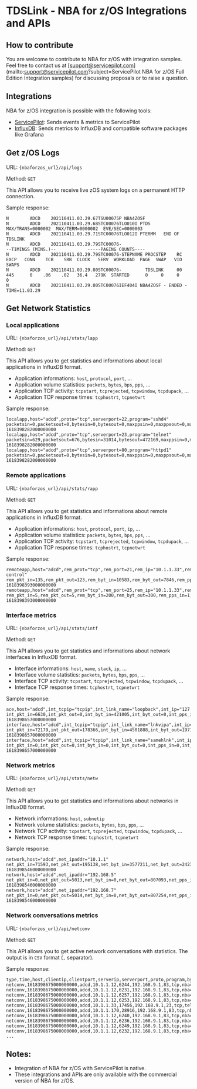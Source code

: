 # TDSLink - NBA for z/OS Integrations and APIs

## How to contribute

You are welcome to contribute to NBA for z/OS with integration samples. Feel free to contact us at [support@servicepilot.com](mailto:support@servicepilot.com?subject=ServicePilot NBA for z/OS Full Edition Integration samples) for discussing proposals or to raise a question.


## Integrations

NBA for z/OS integration is possible with the following tools:

- [ServicePilot](servicepilot/README.md): Sends events & metrics to ServicePilot
- [InfluxDB](influxdb/README.md): Sends metrics to InfluxDB and compatible software packages like Grafana

## Get z/OS Logs

URL: `{nbaforzos_url}/api/logs`

Method: `GET`

This API allows you to receive live zOS system logs on a permanent HTTP connection.

Sample response:

```
N        ADCD    202110411.03.29.67TSU00075P NBA4ZOSF
N        ADCD    202110411.03.29.68STC00076TLO010I PTDS      MAX/TRANS=0000002  MAX/TERM=0000002  EVE/SEC=0000003
N        ADCD    202110411.03.29.71STC00076TLO012I PTERMM   END OF TDSLINK
N        ADCD    202110411.03.29.79STC00076-                                              --TIMINGS (MINS.)--            -----PAGING COUNTS----
N        ADCD    202110411.03.29.79STC00076-STEPNAME PROCSTEP    RC   EXCP   CONN    TCB    SRB  CLOCK   SERV  WORKLOAD  PAGE  SWAP   VIO SWAPS
N        ADCD    202110411.03.29.80STC00076-         TDSLINK     00    445      0    .06    .02   36.4   279K  STARTED      0     0     0     0
N        ADCD    202110411.03.29.80STC00076IEF404I NBA4ZOSF - ENDED - TIME=11.03.29
```

## Get Network Statistics

### Local applications

URL: `{nbaforzos_url}/api/stats/lapp`

Method: `GET`

This API allows you to get statistics and informations about local applications in InfluxDB format.

* Application informations: `host`, `protocol`, `port`, ...
* Application volume statistics: `packets`, `bytes`, `bps`, `pps`, ...
* Application TCP activity: `tcpstart`, `tcprejected`, `tcpwindow`, `tcpdupack`, ...
* Application TCP response times: `tcphostrt`, `tcpnetwrt`

Sample response:

```
localapp,host="adcd",proto="tcp",serverport=22,program="sshd4" packetsin=0,packetsout=0,bytesin=0,bytesout=0,maxppsin=0,maxppsout=0,maxbpsin=0,maxbpsout=0,tcpstart=0,tcpend=0,tcprejected=0,tcphostrt=0,tcpnetwrt=0,tcpdupack=0,tcpretransmit=0,tcpwindow=0,tcpstartinprivate=0,tcpstartinpublic=0,tcpstartoutprivate=0,tcpstartoutpublic=0,tcpendin=0,tcpendout=0,tcpreset=0,conversations=0 1618398282000000000
localapp,host="adcd",proto="tcp",serverport=23,program="telnet" packetsin=629,packetsout=676,bytesin=31014,bytesout=472169,maxppsin=9,maxppsout=9,maxbpsin=3606,maxbpsout=67554,tcpstart=5,tcpend=2,tcprejected=0,tcphostrt=106,tcpnetwrt=8,tcpdupack=1,tcpretransmit=3,tcpwindow=0,tcpstartinprivate=5,tcpstartinpublic=0,tcpstartoutprivate=0,tcpstartoutpublic=0,tcpendin=0,tcpendout=2,tcpreset=0,conversations=2,bytesintopip="10.1.1.170",bytesouttopip="10.1.1.170" 1618398282000000000
localapp,host="adcd",proto="tcp",serverport=80,program="httpd1" packetsin=0,packetsout=0,bytesin=0,bytesout=0,maxppsin=0,maxppsout=0,maxbpsin=0,maxbpsout=0,tcpstart=0,tcpend=0,tcprejected=0,tcphostrt=0,tcpnetwrt=0,tcpdupack=0,tcpretransmit=0,tcpwindow=0,tcpstartinprivate=0,tcpstartinpublic=0,tcpstartoutprivate=0,tcpstartoutpublic=0,tcpendin=0,tcpendout=0,tcpreset=0,conversations=0 1618398282000000000
```

  
### Remote applications

URL: `{nbaforzos_url}/api/stats/rapp`

Method: `GET`

This API allows you to get statistics and informations about remote applications in InfluxDB format.

* Application informations: `host`, `protocol`, `port`, `ip`, ...
* Application volume statistics: `packets`, `bytes`, `bps`, `pps`, ...
* Application TCP activity: `tcpstart`, `tcprejected`, `tcpwindow`, `tcpdupack`, ...
* Application TCP response times: `tcphostrt`, `tcpnetwrt`

Sample response:

```
remoteapp,host="adcd",rem_prot="tcp",rem_port=21,rem_ip="10.1.1.33",rem_stack_name="tcpip",rem_agr_name="ftp\ control" rem_pkt_in=135,rem_pkt_out=123,rem_byt_in=10583,rem_byt_out=7846,rem_pps_in=5,rem_pps_out=5,rem_bps_in=3545,rem_bps_out=2626,rem_pkt_64_in=31,rem_pkt_128_in=104,rem_pkt_256_in=0,rem_pkt_512_in=0,rem_pkt_1024_in=0,rem_pkt_1025_in=0,rem_pkt_64_out=76,rem_pkt_128_out=47,rem_pkt_256_out=0,rem_pkt_512_out=0,rem_pkt_1024_out=0,rem_pkt_1025_out=0,rem_pkt_frag_in=0,rem_pkt_frag_out=0,rem_tcp_cn_sta=9,rem_tcp_cn_sto=10,rem_tcp_cn_rej=0,rem_tcp_cn_act=0,rem_max_hrt=280,rem_avg_hrt=11,rem_max_nrt=56,rem_avg_nrt=4,rem_tcp_dup_ack=0,rem_tcp_retrmt=0,rem_tcp_window=0,rem_hrt_inf_1=66,rem_hrt_inf_2=0,rem_hrt_inf_5=0,rem_hrt_inf_10=0,rem_hrt_sup_10=0,rem_nrt_inf_1=66,rem_nrt_inf_2=0,rem_nrt_inf_5=0,rem_nrt_inf_10=0,rem_nrt_sup_10=0,rem_frag_in_per=0.00,rem_frag_out_per=0.00,rem_dup_ack_per=0.00,rem_retrmt_per=0.00,rem_window_per=0.00 1618398393000000000
remoteapp,host="adcd",rem_prot="tcp",rem_port=25,rem_ip="10.1.1.33",rem_stack_name="tcpip",rem_agr_name="smtp" rem_pkt_in=5,rem_pkt_out=5,rem_byt_in=200,rem_byt_out=300,rem_pps_in=1,rem_pps_out=1,rem_bps_in=31,rem_bps_out=47,rem_pkt_64_in=5,rem_pkt_128_in=0,rem_pkt_256_in=0,rem_pkt_512_in=0,rem_pkt_1024_in=0,rem_pkt_1025_in=0,rem_pkt_64_out=5,rem_pkt_128_out=0,rem_pkt_256_out=0,rem_pkt_512_out=0,rem_pkt_1024_out=0,rem_pkt_1025_out=0,rem_pkt_frag_in=0,rem_pkt_frag_out=0,rem_tcp_cn_sta=0,rem_tcp_cn_sto=0,rem_tcp_cn_rej=5,rem_tcp_cn_act=0,rem_max_hrt=0,rem_avg_hrt=0,rem_max_nrt=0,rem_avg_nrt=0,rem_tcp_dup_ack=0,rem_tcp_retrmt=0,rem_tcp_window=0,rem_hrt_inf_1=0,rem_hrt_inf_2=0,rem_hrt_inf_5=0,rem_hrt_inf_10=0,rem_hrt_sup_10=0,rem_nrt_inf_1=0,rem_nrt_inf_2=0,rem_nrt_inf_5=0,rem_nrt_inf_10=0,rem_nrt_sup_10=0,rem_frag_in_per=0.00,rem_frag_out_per=0.00,rem_dup_ack_per=0.00,rem_retrmt_per=0.00,rem_window_per=0.00 1618398393000000000
```

  
### Interface metrics

URL: `{nbaforzos_url}/api/stats/intf`

Method: `GET`
  
This API allows you to get statistics and informations about network interfaces in InfluxDB format.

* Interface informations: `host`, `name`, `stack`, `ip`, ...
* Interface volume statistics: `packets`, `bytes`, `bps`, `pps`, ...
* Interface TCP activity: `tcpstart`, `tcprejected`, `tcpwindow`, `tcpdupack`, ...
* Interface TCP response times: `tcphostrt`, `tcpnetwrt`

Sample response:

```
ace,host="adcd",int_tcpip="tcpip",int_link_name="loopback",int_ip="127.0.0.1" int_pkt_in=6630,int_pkt_out=0,int_byt_in=421005,int_byt_out=0,int_pps_in=1,int_pps_out=0,int_bps_in=301,int_bps_out=0,int_pkt_64_in=3315,int_pkt_128_in=3315,int_pkt_256_in=0,int_pkt_512_in=0,int_pkt_1024_in=0,int_pkt_1025_in=0,int_pkt_64_out=0,int_pkt_128_out=0,int_pkt_256_out=0,int_pkt_512_out=0,int_pkt_1024_out=0,int_pkt_1025_out=0,int_pkt_frag_in=0,int_pkt_frag_out=0,int_tcp_cn_sta=0,int_tcp_cn_sto=0,int_tcp_cn_rej=0,int_tcp_cn_act=0,int_icmp_in=185640,int_icmp_out=0,int_igmp_in=0,int_igmp_out=0,int_tcp_in=0,int_tcp_out=0,int_igrp_in=0,int_igrp_out=0,int_udp_in=235365,int_udp_out=0,int_gre_in=0,int_gre_out=0,int_esp_in=0,int_esp_out=0,int_ah_in=0,int_ah_out=0,int_eigrp_in=0,int_eigrp_out=0,int_ospf_in=0,int_ospf_out=0,int_l2tp_in=0,int_l2tp_out=0,int_othr_in=0,int_othr_out=0,int_tcp_dup_ack=0,int_tcp_retrmt=0,int_tcp_window=0,int_load_in=0.00,int_load_out=0.00,int_frag_in_per=0.00,int_frag_out_per=0.00,int_dup_ack_per=0.00,int_retrmt_per=0.00,int_window_per=0.00,int_req_per_min=0,int_sta_in_priv=0,int_sta_in_pub=0,int_sta_out_priv=0,int_sta_out_pub=0,int_sto_in=0,int_sto_out=0,int_tcp_cn_res=0 1618398657000000000
interface,host="adcd",int_tcpip="tcpip",int_link_name="lnkvipa",int_ip="192.168.9.1" int_pkt_in=72179,int_pkt_out=178366,int_byt_in=4501888,int_byt_out=197101581,int_pps_in=426,int_pps_out=2147,int_bps_in=138011,int_bps_out=24109041,int_pkt_64_in=58223,int_pkt_128_in=4760,int_pkt_256_in=9010,int_pkt_512_in=86,int_pkt_1024_in=100,int_pkt_1025_in=0,int_pkt_64_out=19064,int_pkt_128_out=166,int_pkt_256_out=20212,int_pkt_512_out=11142,int_pkt_1024_out=1926,int_pkt_1025_out=125856,int_pkt_frag_in=0,int_pkt_frag_out=0,int_tcp_cn_sta=5626,int_tcp_cn_sto=5749,int_tcp_cn_rej=56,int_tcp_cn_act=5,int_icmp_in=1129907,int_icmp_out=319,int_igmp_in=0,int_igmp_out=0,int_tcp_in=3136616,int_tcp_out=193877940,int_igrp_in=0,int_igrp_out=0,int_udp_in=235365,int_udp_out=3223322,int_gre_in=0,int_gre_out=0,int_esp_in=0,int_esp_out=0,int_ah_in=0,int_ah_out=0,int_eigrp_in=0,int_eigrp_out=0,int_ospf_in=0,int_ospf_out=0,int_l2tp_in=0,int_l2tp_out=0,int_othr_in=0,int_othr_out=0,int_tcp_dup_ack=70,int_tcp_retrmt=1004,int_tcp_window=404,int_load_in=0.00,int_load_out=0.00,int_frag_in_per=0.00,int_frag_out_per=0.00,int_dup_ack_per=0.03,int_retrmt_per=0.40,int_window_per=0.16,int_req_per_min=0,int_sta_in_priv=5626,int_sta_in_pub=0,int_sta_out_priv=0,int_sta_out_pub=0,int_sto_in=40,int_sto_out=5584,int_tcp_cn_res=2 1618398657000000000
interface,host="adcd",int_tcpip="tcpip",int_link_name="samehlnk",int_ip="" int_pkt_in=0,int_pkt_out=0,int_byt_in=0,int_byt_out=0,int_pps_in=0,int_pps_out=0,int_bps_in=0,int_bps_out=0,int_pkt_64_in=0,int_pkt_128_in=0,int_pkt_256_in=0,int_pkt_512_in=0,int_pkt_1024_in=0,int_pkt_1025_in=0,int_pkt_64_out=0,int_pkt_128_out=0,int_pkt_256_out=0,int_pkt_512_out=0,int_pkt_1024_out=0,int_pkt_1025_out=0,int_pkt_frag_in=0,int_pkt_frag_out=0,int_tcp_cn_sta=0,int_tcp_cn_sto=0,int_tcp_cn_rej=0,int_tcp_cn_act=0,int_icmp_in=0,int_icmp_out=0,int_igmp_in=0,int_igmp_out=0,int_tcp_in=0,int_tcp_out=0,int_igrp_in=0,int_igrp_out=0,int_udp_in=0,int_udp_out=0,int_gre_in=0,int_gre_out=0,int_esp_in=0,int_esp_out=0,int_ah_in=0,int_ah_out=0,int_eigrp_in=0,int_eigrp_out=0,int_ospf_in=0,int_ospf_out=0,int_l2tp_in=0,int_l2tp_out=0,int_othr_in=0,int_othr_out=0,int_tcp_dup_ack=0,int_tcp_retrmt=0,int_tcp_window=0,int_load_in=0.00,int_load_out=0.00,int_frag_in_per=0.00,int_frag_out_per=0.00,int_dup_ack_per=0.00,int_retrmt_per=0.00,int_window_per=0.00,int_req_per_min=0,int_sta_in_priv=0,int_sta_in_pub=0,int_sta_out_priv=0,int_sta_out_pub=0,int_sto_in=0,int_sto_out=0,int_tcp_cn_res=0 1618398657000000000
```
  
### Network metrics

URL: `{nbaforzos_url}/api/stats/netw`

Method: `GET`

This API allows you to get statistics and informations about networks in InfluxDB format.

* Network informations: `host`, `subnetip`
* Network volume statistics: `packets`, `bytes`, `bps`, `pps`, ...
* Network TCP activity: `tcpstart`, `tcprejected`, `tcpwindow`, `tcpdupack`, ...
* Network TCP response times: `tcphostrt`, `tcpnetwrt`

Sample response:

```
network,host="adcd",net_ipaddr="10.1.1" net_pkt_in=71593,net_pkt_out=195138,net_byt_in=3577211,net_byt_out=242301404,net_pps_in=439,net_pps_out=2147,net_bps_in=141190,net_bps_out=24108786,net_pkt_64_in=65930,net_pkt_128_in=1544,net_pkt_256_in=3934,net_pkt_512_in=85,net_pkt_1024_in=100,net_pkt_1025_in=0,net_pkt_64_out=18955,net_pkt_128_out=213,net_pkt_256_out=5143,net_pkt_512_out=11117,net_pkt_1024_out=1935,net_pkt_1025_out=157775,net_pkt_frag_in=0,net_pkt_frag_out=0,net_tcp_cn_sta=5587,net_tcp_cn_sto=5711,net_tcp_cn_rej=61,net_tcp_cn_act=5,net_icmp_in=319,net_icmp_out=319,net_igmp_in=0,net_igmp_out=0,net_tcp_in=3576892,net_tcp_out=241499005,net_igrp_in=0,net_igrp_out=0,net_udp_in=0,net_udp_out=802080,net_gre_in=0,net_gre_out=0,net_esp_in=0,net_esp_out=0,net_ah_in=0,net_ah_out=0,net_eigrp_in=0,net_eigrp_out=0,net_ospf_in=0,net_ospf_out=0,net_l2tp_in=0,net_l2tp_out=0,net_othr_in=0,net_othr_out=0,net_max_hrt=5125,net_avg_hrt=61,net_max_nrt=69,net_avg_nrt=8,net_tcp_dup_ack=1414,net_tcp_retrmt=2957,net_tcp_window=404,net_hrt_inf_1=5840,net_hrt_inf_2=7,net_hrt_inf_5=5,net_hrt_inf_10=1,net_hrt_sup_10=0,net_nrt_inf_1=269,net_nrt_inf_2=0,net_nrt_inf_5=0,net_nrt_inf_10=0,net_nrt_sup_10=0,net_frag_in_per=0.00,net_frag_out_per=0.00,net_dup_ack_per=0.53,net_retrmt_per=1.11,net_window_per=0.15 1618398546000000000
network,host="adcd",net_ipaddr="192.168.5" net_pkt_in=0,net_pkt_out=5013,net_byt_in=0,net_byt_out=807093,net_pps_in=0,net_pps_out=1,net_bps_in=0,net_bps_out=127,net_pkt_64_in=0,net_pkt_128_in=0,net_pkt_256_in=0,net_pkt_512_in=0,net_pkt_1024_in=0,net_pkt_1025_in=0,net_pkt_64_out=0,net_pkt_128_out=0,net_pkt_256_out=5013,net_pkt_512_out=0,net_pkt_1024_out=0,net_pkt_1025_out=0,net_pkt_frag_in=0,net_pkt_frag_out=0,net_tcp_cn_sta=0,net_tcp_cn_sto=0,net_tcp_cn_rej=0,net_tcp_cn_act=0,net_icmp_in=0,net_icmp_out=0,net_igmp_in=0,net_igmp_out=0,net_tcp_in=0,net_tcp_out=0,net_igrp_in=0,net_igrp_out=0,net_udp_in=0,net_udp_out=807093,net_gre_in=0,net_gre_out=0,net_esp_in=0,net_esp_out=0,net_ah_in=0,net_ah_out=0,net_eigrp_in=0,net_eigrp_out=0,net_ospf_in=0,net_ospf_out=0,net_l2tp_in=0,net_l2tp_out=0,net_othr_in=0,net_othr_out=0,net_max_hrt=0,net_avg_hrt=0,net_max_nrt=0,net_avg_nrt=0,net_tcp_dup_ack=0,net_tcp_retrmt=0,net_tcp_window=0,net_hrt_inf_1=0,net_hrt_inf_2=0,net_hrt_inf_5=0,net_hrt_inf_10=0,net_hrt_sup_10=0,net_nrt_inf_1=0,net_nrt_inf_2=0,net_nrt_inf_5=0,net_nrt_inf_10=0,net_nrt_sup_10=0,net_frag_in_per=0.00,net_frag_out_per=0.00,net_dup_ack_per=0.00,net_retrmt_per=0.00,net_window_per=0.00 1618398546000000000
network,host="adcd",net_ipaddr="192.168.7" net_pkt_in=0,net_pkt_out=5014,net_byt_in=0,net_byt_out=807254,net_pps_in=0,net_pps_out=1,net_bps_in=0,net_bps_out=255,net_pkt_64_in=0,net_pkt_128_in=0,net_pkt_256_in=0,net_pkt_512_in=0,net_pkt_1024_in=0,net_pkt_1025_in=0,net_pkt_64_out=0,net_pkt_128_out=0,net_pkt_256_out=5014,net_pkt_512_out=0,net_pkt_1024_out=0,net_pkt_1025_out=0,net_pkt_frag_in=0,net_pkt_frag_out=0,net_tcp_cn_sta=0,net_tcp_cn_sto=0,net_tcp_cn_rej=0,net_tcp_cn_act=0,net_icmp_in=0,net_icmp_out=0,net_igmp_in=0,net_igmp_out=0,net_tcp_in=0,net_tcp_out=0,net_igrp_in=0,net_igrp_out=0,net_udp_in=0,net_udp_out=807254,net_gre_in=0,net_gre_out=0,net_esp_in=0,net_esp_out=0,net_ah_in=0,net_ah_out=0,net_eigrp_in=0,net_eigrp_out=0,net_ospf_in=0,net_ospf_out=0,net_l2tp_in=0,net_l2tp_out=0,net_othr_in=0,net_othr_out=0,net_max_hrt=0,net_avg_hrt=0,net_max_nrt=0,net_avg_nrt=0,net_tcp_dup_ack=0,net_tcp_retrmt=0,net_tcp_window=0,net_hrt_inf_1=0,net_hrt_inf_2=0,net_hrt_inf_5=0,net_hrt_inf_10=0,net_hrt_sup_10=0,net_nrt_inf_1=0,net_nrt_inf_2=0,net_nrt_inf_5=0,net_nrt_inf_10=0,net_nrt_sup_10=0,net_frag_in_per=0.00,net_frag_out_per=0.00,net_dup_ack_per=0.00,net_retrmt_per=0.00,net_window_per=0.00 1618398546000000000
```

  
### Network conversations metrics

URL: `{nbaforzos_url}/api/netconv`

Method: `GET`

This API allows you to get active network conversations with statistics. The output is in `CSV` format (`,` separator).

Sample response:

```
type,time,host,clientip,clientport,serverip,serverport,proto,program,bytesin,bytesout,packetsin,packetsout,sizein,sizeout,windowsizein,windowsizeout
netconv,1618398675000000000,adcd,10.1.1.12,6244,192.168.9.1,83,tcp,nba4zos,401,6606,7,8,57,826,255,255
netconv,1618398675000000000,adcd,10.1.1.12,6231,192.168.9.1,83,tcp,nba4zos,361,2218,6,6,60,370,255,255
netconv,1618398675000000000,adcd,10.1.1.12,6257,192.168.9.1,83,tcp,nba4zos,401,6593,7,8,57,824,255,255
netconv,1618398675000000000,adcd,10.1.1.12,6253,192.168.9.1,83,tcp,nba4zos,358,4645,6,7,60,664,255,255
netconv,1618398675000000000,adcd,10.1.1.33,17456,192.168.9.1,23,tcp,telnet,510,15536,11,19,46,818,255,255
netconv,1618398675000000000,adcd,10.1.1.170,28916,192.168.9.1,83,tcp,nba4zos,121,80,3,2,40,40,255,255
netconv,1618398675000000000,adcd,10.1.1.12,6240,192.168.9.1,83,tcp,nba4zos,401,6606,7,8,57,826,255,255
netconv,1618398675000000000,adcd,10.1.1.12,6236,192.168.9.1,83,tcp,nba4zos,401,8792,7,9,57,977,255,255
netconv,1618398675000000000,adcd,10.1.1.12,6249,192.168.9.1,83,tcp,nba4zos,401,6606,7,8,57,826,255,255
netconv,1618398675000000000,adcd,10.1.1.12,6232,192.168.9.1,83,tcp,nba4zos,361,6593,6,8,60,824,255,255
...
```

## Notes:

* Integration of NBA for z/OS with ServicePilot is native.
* These integrations and APIs are only available with the commercial version of NBA for z/OS.



